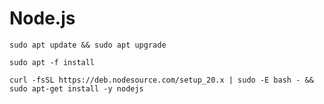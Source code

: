 # Node.js

```shell
sudo apt update && sudo apt upgrade
```

```shell
sudo apt -f install
```

```shell
curl -fsSL https://deb.nodesource.com/setup_20.x | sudo -E bash - && sudo apt-get install -y nodejs
```
